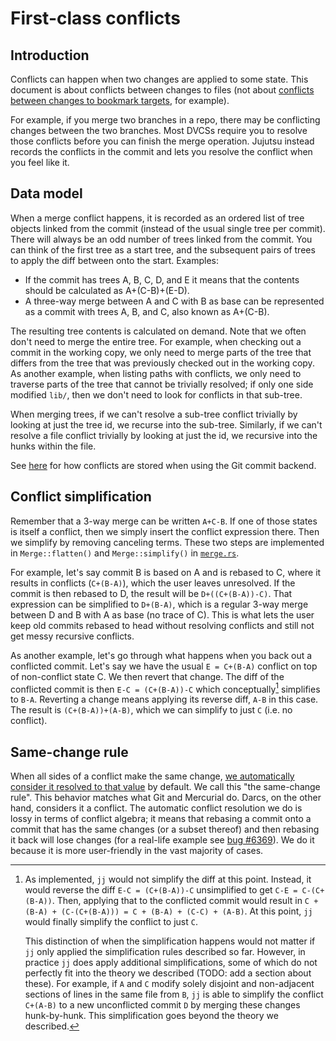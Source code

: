 # First-class conflicts

## Introduction

Conflicts can happen when two changes are applied to some state. This document
is about conflicts between changes to files (not about [conflicts between
changes to bookmark targets](concurrency.md), for example).

For example, if you merge two branches in a repo, there may be conflicting
changes between the two branches. Most DVCSs require you to resolve those
conflicts before you can finish the merge operation. Jujutsu instead records
the conflicts in the commit and lets you resolve the conflict when you feel like
it.

## Data model

When a merge conflict happens, it is recorded as an ordered list of tree objects
linked from the commit (instead of the usual single tree per commit). There will
always be an odd number of trees linked from the commit. You can think of the
first tree as a start tree, and the subsequent pairs of trees to apply the diff
between onto the start. Examples:

* If the commit has trees A, B, C, D, and E it means that the contents should be
  calculated as A+(C-B)+(E-D).
* A three-way merge between A and C with B as base can be represented as a
commit with trees A, B, and C, also known as A+(C-B).

The resulting tree contents is calculated on demand. Note that we often don't
need to merge the entire tree. For example, when checking out a commit in the
working copy, we only need to merge parts of the tree that differs from the
tree that was previously checked out in the working copy. As another example,
when listing paths with conflicts, we only need to traverse parts of the tree
that cannot be trivially resolved; if only one side modified `lib/`, then we
don't need to look for conflicts in that sub-tree.

When merging trees, if we can't resolve a sub-tree conflict trivially by looking
at just the tree id, we recurse into the sub-tree. Similarly, if we can't
resolve a file conflict trivially by looking at just the id, we recursive into
the hunks within the file.

See [here](../git-compatibility.md#format-mapping-details) for how conflicts are
stored when using the Git commit backend.

## Conflict simplification

Remember that a 3-way merge can be written `A+C-B`. If one of those states is
itself a conflict, then we simply insert the conflict expression there. Then we
simplify by removing canceling terms. These two steps are implemented in
`Merge::flatten()` and `Merge::simplify()` in [`merge.rs`][merge-rs].

For example, let's say commit B is based on A and is rebased to C, where it
results in conflicts (`C+(B-A)`), which the user leaves unresolved. If the
commit is then rebased to D, the result will be `D+((C+(B-A))-C)`. That expression
can be simplified to `D+(B-A)`, which is a regular 3-way merge between D and B
with A as base (no trace of C). This is what lets the user keep old commits
rebased to head without resolving conflicts and still not get messy recursive
conflicts.

As another example, let's go through what happens when you back out a conflicted
commit. Let's say we have the usual `E = C+(B-A)` conflict on top of non-conflict
state C. We then revert that change. The diff of the conflicted commit is then
`E-C = (C+(B-A))-C` which conceptually[^conceptually] simplifies to `B-A`. Reverting
a change means applying its reverse diff, `A-B` in this case. The result is
`(C+(B-A))+(A-B)`, which we can simplify to just `C` (i.e. no conflict).

  [^conceptually]: As implemented, `jj` would not simplify the diff at this
    point. Instead, it would reverse the diff `E-C = (C+(B-A))-C` unsimplified
    to get `C-E = C-(C+(B-A))`. Then, applying that to the conflicted commit
    would result in `C + (B-A) + (C-(C+(B-A))) = C + (B-A) + (C-C) + (A-B)`. At
    this point, `jj` would finally simplify the conflict to just `C`.

    This distinction of when the simplification happens would not matter if `jj`
    only applied the simplification rules described so far. However, in practice
    `jj` does apply additional simplifications, some of which do not perfectly
    fit into the theory we described (TODO: add a section about these). For
    example, if `A` and `C` modify solely disjoint and non-adjacent sections of
    lines in the same file from `B`, `jj` is able to simplify the conflict
    `C+(A-B)` to a new unconflicted commit `D` by merging these changes
    hunk-by-hunk. This simplification goes beyond the theory we described.

## Same-change rule

When all sides of a conflict make the same change, [we automatically consider it
resolved to that value][resolve] by default. We call this "the same-change
rule". This behavior matches what Git and Mercurial do. Darcs, on the other
hand, considers it a conflict. The automatic conflict resolution we do is lossy
in terms of conflict algebra; it means that rebasing a commit onto a commit that
has the same changes (or a subset thereof) and then rebasing it back will lose
changes (for a real-life example see [bug #6369]). We do it because it is more
user-friendly in the vast majority of cases.

[bug #6369]: https://github.com/jj-vcs/jj/issues/6369
[merge-rs]: https://github.com/jj-vcs/jj/blob/main/lib/src/merge.rs
[resolve]: https://github.com/jj-vcs/jj/blob/53272510bf879086d83bb5eea1406f75ba31f138/lib/src/merge.rs#L85-L99
